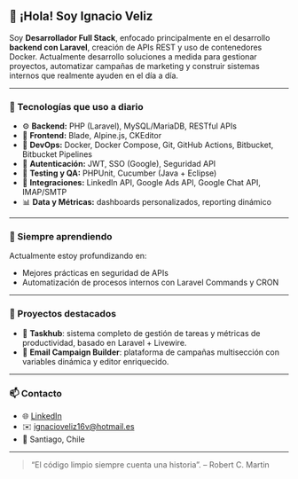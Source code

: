## 👋 ¡Hola! Soy Ignacio Veliz

Soy **Desarrollador Full Stack**, enfocado principalmente en el desarrollo **backend con Laravel**, creación de APIs REST y uso de contenedores Docker. Actualmente desarrollo soluciones a medida para gestionar proyectos, automatizar campañas de marketing y construir sistemas internos que realmente ayuden en el día a día.

---

### 🚀 Tecnologías que uso a diario

- ⚙️ **Backend:** PHP (Laravel), MySQL/MariaDB, RESTful APIs  
- 🎨 **Frontend:** Blade, Alpine.js, CKEditor  
- 🐳 **DevOps:** Docker, Docker Compose, Git, GitHub Actions, Bitbucket, Bitbucket Pipelines
- 🔐 **Autenticación:** JWT, SSO (Google), Seguridad API  
- 🧪 **Testing y QA:** PHPUnit, Cucumber (Java + Eclipse)  
- 🔄 **Integraciones:** LinkedIn API, Google Ads API, Google Chat API, IMAP/SMTP  
- 📊 **Data y Métricas:** dashboards personalizados, reporting dinámico  

---

### 🧠 Siempre aprendiendo

Actualmente estoy profundizando en:
- Mejores prácticas en seguridad de APIs
- Automatización de procesos internos con Laravel Commands y CRON

---

### 💼 Proyectos destacados

- 🎯 **Taskhub**: sistema completo de gestión de tareas y métricas de productividad, basado en Laravel + Livewire.  
- 💌 **Email Campaign Builder**: plataforma de campañas multisección con variables dinámica y editor enriquecido.

---

### 📫 Contacto

- 🌐 [LinkedIn](https://www.linkedin.com/in/ingveliz/)
- ✉️ ignacioveliz16v@hotmail.es  
- 📍 Santiago, Chile  

---

> “El código limpio siempre cuenta una historia”. – Robert C. Martin
